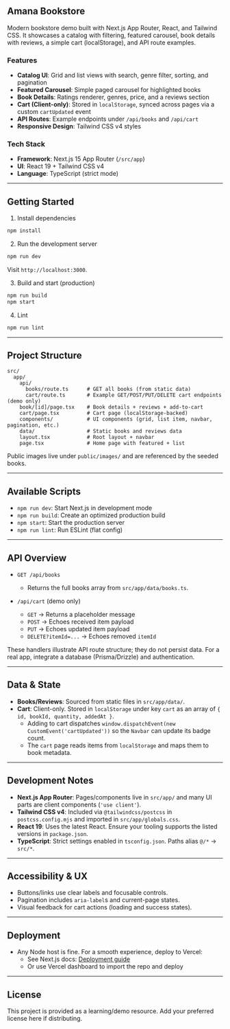 ## Amana Bookstore

Modern bookstore demo built with Next.js App Router, React, and Tailwind CSS. It showcases a catalog with filtering, featured carousel, book details with reviews, a simple cart (localStorage), and API route examples.

### Features

- **Catalog UI**: Grid and list views with search, genre filter, sorting, and pagination
- **Featured Carousel**: Simple paged carousel for highlighted books
- **Book Details**: Ratings renderer, genres, price, and a reviews section
- **Cart (Client-only)**: Stored in `localStorage`, synced across pages via a custom `cartUpdated` event
- **API Routes**: Example endpoints under `/api/books` and `/api/cart`
- **Responsive Design**: Tailwind CSS v4 styles

### Tech Stack

- **Framework**: Next.js 15 App Router (`/src/app`)
- **UI**: React 19 + Tailwind CSS v4
- **Language**: TypeScript (strict mode)

---

## Getting Started

1. Install dependencies

```bash
npm install
```

2. Run the development server

```bash
npm run dev
```

Visit `http://localhost:3000`.

3. Build and start (production)

```bash
npm run build
npm start
```

4. Lint

```bash
npm run lint
```

---

## Project Structure

```
src/
  app/
    api/
      books/route.ts      # GET all books (from static data)
      cart/route.ts       # Example GET/POST/PUT/DELETE cart endpoints (demo only)
    book/[id]/page.tsx    # Book details + reviews + add-to-cart
    cart/page.tsx         # Cart page (localStorage-backed)
    components/           # UI components (grid, list item, navbar, pagination, etc.)
    data/                 # Static books and reviews data
    layout.tsx            # Root layout + navbar
    page.tsx              # Home page with featured + list
```

Public images live under `public/images/` and are referenced by the seeded books.

---

## Available Scripts

- `npm run dev`: Start Next.js in development mode
- `npm run build`: Create an optimized production build
- `npm start`: Start the production server
- `npm run lint`: Run ESLint (flat config)

---

## API Overview

- `GET /api/books`

  - Returns the full books array from `src/app/data/books.ts`.

- `/api/cart` (demo only)
  - `GET` → Returns a placeholder message
  - `POST` → Echoes received item payload
  - `PUT` → Echoes updated item payload
  - `DELETE?itemId=...` → Echoes removed `itemId`

These handlers illustrate API route structure; they do not persist data. For a real app, integrate a database (Prisma/Drizzle) and authentication.

---

## Data & State

- **Books/Reviews**: Sourced from static files in `src/app/data/`.
- **Cart**: Client-only. Stored in `localStorage` under key `cart` as an array of `{ id, bookId, quantity, addedAt }`.
  - Adding to cart dispatches `window.dispatchEvent(new CustomEvent('cartUpdated'))` so the `Navbar` can update its badge count.
  - The `cart` page reads items from `localStorage` and maps them to book metadata.

---

## Development Notes

- **Next.js App Router**: Pages/components live in `src/app/` and many UI parts are client components (`'use client'`).
- **Tailwind CSS v4**: Included via `@tailwindcss/postcss` in `postcss.config.mjs` and imported in `src/app/globals.css`.
- **React 19**: Uses the latest React. Ensure your tooling supports the listed versions in `package.json`.
- **TypeScript**: Strict settings enabled in `tsconfig.json`. Paths alias `@/*` → `src/*`.

---

## Accessibility & UX

- Buttons/links use clear labels and focusable controls.
- Pagination includes `aria-label`s and current-page states.
- Visual feedback for cart actions (loading and success states).

---

## Deployment

- Any Node host is fine. For a smooth experience, deploy to Vercel:
  - See Next.js docs: [Deployment guide](https://nextjs.org/docs/app/building-your-application/deploying)
  - Or use Vercel dashboard to import the repo and deploy

---

## License

This project is provided as a learning/demo resource. Add your preferred license here if distributing.
